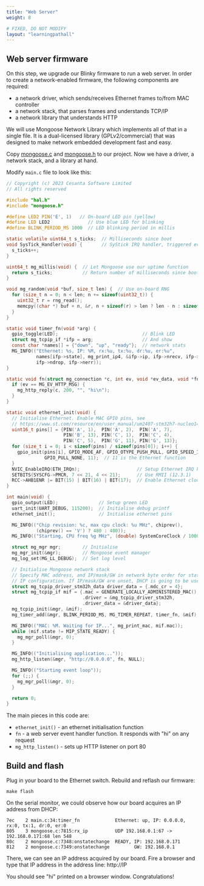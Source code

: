 ```yaml
---
title: "Web Server"
weight: 8

# FIXED, DO NOT MODIFY
layout: "learningpathall"
---
```


## Web server firmware

On this step, we upgrade our Blinky firmware to run a web server. In order
to create a network-enabled firmware, the following components are required:

- a network driver, which sends/receives Ethernet frames to/from MAC controller
- a network stack, that parses frames and understands TCP/IP
- a network library that understands HTTP

We will use Mongoose Network Library which implements all of that in a single
file. It is a dual-licensed library (GPLv2/commercial) that was designed to
make network embedded development fast and easy.

Copy
[mongoose.c](https://raw.githubusercontent.com/cesanta/mongoose/7.9/mongoose.c)
and
[mongoose.h](https://raw.githubusercontent.com/cesanta/mongoose/7.9/mongoose.h)
to our project. Now we have a driver, a network stack, and a library at hand.

Modify `main.c` file to look like this:

```c
// Copyright (c) 2023 Cesanta Software Limited
// All rights reserved

#include "hal.h"
#include "mongoose.h"

#define LED2 PIN('E', 1)   // On-board LED pin (yellow)
#define LED LED2              // Use blue LED for blinking
#define BLINK_PERIOD_MS 1000  // LED blinking period in millis

static volatile uint64_t s_ticks;  // Milliseconds since boot
void SysTick_Handler(void) {       // SyStick IRQ handler, triggered every 1ms
  s_ticks++;
}

uint64_t mg_millis(void) {  // Let Mongoose use our uptime function
  return s_ticks;           // Return number of milliseconds since boot
}

void mg_random(void *buf, size_t len) {  // Use on-board RNG
  for (size_t n = 0; n < len; n += sizeof(uint32_t)) {
    uint32_t r = rng_read();
    memcpy((char *) buf + n, &r, n + sizeof(r) > len ? len - n : sizeof(r));
  }
}

static void timer_fn(void *arg) {
  gpio_toggle(LED);                               // Blink LED
  struct mg_tcpip_if *ifp = arg;                  // And show
  const char *names[] = {"down", "up", "ready"};  // network stats
  MG_INFO(("Ethernet: %s, IP: %M, rx:%u, tx:%u, dr:%u, er:%u",
           names[ifp->state], mg_print_ip4, &ifp->ip, ifp->nrecv, ifp->nsent,
           ifp->ndrop, ifp->nerr));
}

static void fn(struct mg_connection *c, int ev, void *ev_data, void *fn_data) {
  if (ev == MG_EV_HTTP_MSG) {
    mg_http_reply(c, 200, "", "hi\n");
  }
}

static void ethernet_init(void) {
  // Initialise Ethernet. Enable MAC GPIO pins, see
  // https://www.st.com/resource/en/user_manual/um2407-stm32h7-nucleo144-boards-mb1364-stmicroelectronics.pdf
  uint16_t pins[] = {PIN('A', 1),  PIN('A', 2),  PIN('A', 7),
                     PIN('B', 13), PIN('C', 1),  PIN('C', 4),
                     PIN('C', 5),  PIN('G', 11), PIN('G', 13)};
  for (size_t i = 0; i < sizeof(pins) / sizeof(pins[0]); i++) {
    gpio_init(pins[i], GPIO_MODE_AF, GPIO_OTYPE_PUSH_PULL, GPIO_SPEED_INSANE,
              GPIO_PULL_NONE, 11);  // 11 is the Ethernet function
  }
  NVIC_EnableIRQ(ETH_IRQn);                     // Setup Ethernet IRQ handler
  SETBITS(SYSCFG->PMCR, 7 << 21, 4 << 21);      // Use RMII (12.3.1)
  RCC->AHB1ENR |= BIT(15) | BIT(16) | BIT(17);  // Enable Ethernet clocks
}

int main(void) {
  gpio_output(LED);               // Setup green LED
  uart_init(UART_DEBUG, 115200);  // Initialise debug printf
  ethernet_init();                // Initialise ethernet pins

  MG_INFO(("Chip revision: %c, max cpu clock: %u MHz", chiprev(),
           (chiprev() == 'V') ? 480 : 400));
  MG_INFO(("Starting, CPU freq %g MHz", (double) SystemCoreClock / 1000000));

  struct mg_mgr mgr;        // Initialise
  mg_mgr_init(&mgr);        // Mongoose event manager
  mg_log_set(MG_LL_DEBUG);  // Set log level

  // Initialise Mongoose network stack
  // Specify MAC address, and IP/mask/GW in network byte order for static
  // IP configuration. If IP/mask/GW are unset, DHCP is going to be used
  struct mg_tcpip_driver_stm32h_data driver_data = {.mdc_cr = 4};
  struct mg_tcpip_if mif = {.mac = GENERATE_LOCALLY_ADMINISTERED_MAC(),
                            .driver = &mg_tcpip_driver_stm32h,
                            .driver_data = &driver_data};
  mg_tcpip_init(&mgr, &mif);
  mg_timer_add(&mgr, BLINK_PERIOD_MS, MG_TIMER_REPEAT, timer_fn, &mif);

  MG_INFO(("MAC: %M. Waiting for IP...", mg_print_mac, mif.mac));
  while (mif.state != MIP_STATE_READY) {
    mg_mgr_poll(&mgr, 0);
  }

  MG_INFO(("Initialising application..."));
  mg_http_listen(&mgr, "http://0.0.0.0", fn, NULL);

  MG_INFO(("Starting event loop"));
  for (;;) {
    mg_mgr_poll(&mgr, 0);
  }

  return 0;
}
```

The main pieces in this code are:

- `ethernet_init()` - an ethernet initialisation function
- `fn` - a web server event handler function. It responds with "hi" on any request
- `mg_http_listen()` - sets up HTTP listener on port 80

## Build and flash

Plug in your board to the Ethernet switch. Rebuild and reflash our firmware:

```
make flash
```

On the serial monitor, we could observe how our board acquires an IP address
from DHCP:

```
7ec    2 main.c:34:timer_fn             Ethernet: up, IP: 0.0.0.0, rx:0, tx:1, dr:0, er:0
805    3 mongoose.c:7815:rx_ip          UDP 192.168.0.1:67 -> 192.168.0.171:68 len 548
80c    2 mongoose.c:7348:onstatechange  READY, IP: 192.168.0.171
812    2 mongoose.c:7349:onstatechange         GW: 192.168.0.1
```

There, we can see an IP address acquired by our board. Fire a browser
and type that IP address in the address line: http://IP

You should see "hi" printed on a browser window. Congratulations!
